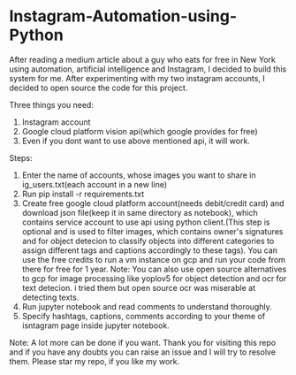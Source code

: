 # Instagram-Automation-using-Python
After reading a medium article about a guy who eats for free in New York using automation, artificial intelligence and Instagram, I decided to build this system for me.
After experimenting with my two instagram accounts, I decided to open source the code for this project.

Three things you need:
1. Instagram account
2. Google cloud platform vision api(which google provides for free)
3. Even if you dont want to use above mentioned api, it will work.

Steps:
1. Enter the name of accounts, whose images you want to share in ig_users.txt(each account in a new line)
2. Run pip install -r requirements.txt
3. Create free google cloud platform account(needs debit/credit card) and download json file(keep it in same directory as notebook), which contains service account to use api using python client.(This step is optional and is used to filter images, which contains owner's signatures and for object detecion to classify objects into different categories to assign different tags and captions accordingly to these tags). You can use the free credits to run a vm instance on gcp and run your code from there for free for 1 year.
Note: You can also use open source alternatives to gcp for image processing like yoplov5 for object detection and ocr for text detecion. i tried them but open source ocr was miserable at detecting texts.
4. Run jupyter notebook and read comments to understand thoroughly.
5. Specify hashtags, captions, comments according to your theme of isntagram page inside jupyter notebook.


Note: A lot more can be done if you want. Thank you for visiting this repo and if you have any doubts you can raise an issue and I will try to resolve them.
Please star my repo, if you like my work.
